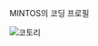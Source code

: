 <!DOCTYPE html>
<html>
<head>
  <meta charset="UTF-8">
  <p>MINTOS의 코딩 프로필</p>
</head>
<body>
  </body>
</html>

![코토리](https://i.namu.wiki/i/giisPT_vYKfWv-GIVbIjUUJocHgsMaYMSFn6cw_hA-DLqX4fuBnoBqeG8ua_goGeZaG3WIP2HQBzTiPct9Pv9s2B-5NC6Uzqbu8zwV3eDsdrcf89w-1H0V03qCKVUX46CHOX_9ZUKzpu7z8u7ddeeg.webp)

